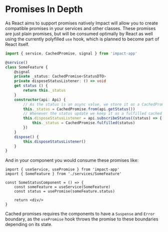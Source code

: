 # Promises In Depth

As React aims to support promises natively Impact will allow you to create compatible promises in your services and other classes. These promises are just plain promises, but will be consumed optimally by React as well using the currently polyfilled `use` hook, which is planned to become part of React itself.

```ts
import { service, CachedPromise, signal } from 'impact-app'

@service()
class SomeFeature {
    @signal
    private _status: CachedPromise<StatusDTO>
    private disposeStatusListener: () => void
    get status () {
        return this._status
    }
    constructor(api: Api) {
        // As the status is an async value, we store it as a CachedPromise
        this._status = CachedPromise.from(api.getStatus())
        // Whenever the status update we keep it as a fulfilled cached promise
        this.disposeStatusListener = api.subscribeStatus((status) => {
            this._status = CachedPromise.fulfilled(status)
        })        
    }
    dispose() {
        this.disposeStatusListener()
    }
}
```

And in your component you would consume these promises like:

```tsx
import { useService, usePromise } from 'impact-app'
import { SomeFeature } from './services/SomeFeature'

const SomeStatusComponent = () => {
    const someFeature = useService(SomeFeature)
    const status = usePromise(someFeature.status)
    
    return <div/>
}
```

Cached promises requires the components to have a `Suspense` and `Error` boundary, as the `usePromise` hook throws the promise to these boundaries depending on its state.